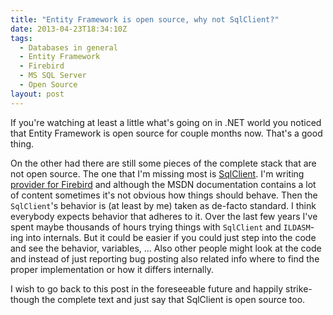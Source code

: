 ```yaml
---
title: "Entity Framework is open source, why not SqlClient?"
date: 2013-04-23T18:34:10Z
tags:
  - Databases in general
  - Entity Framework
  - Firebird
  - MS SQL Server
  - Open Source
layout: post
---
```

If you're watching at least a little what's going on in .NET world you noticed that Entity Framework is open source for couple months now. That's a good thing.

On the other had there are still some pieces of the complete stack that are not open source. The one that I'm missing most is [SqlClient][1]. I'm writing [provider for Firebird][2] and although the MSDN documentation contains a lot of content sometimes it's not obvious how things should behave. Then the `SqlClient`'s behavior is (at least by me) taken as de-facto standard. I think everybody expects behavior that adheres to it. Over the last few years I've spent maybe thousands of hours trying things with `SqlClient` and `ILDASM`-ing into internals. But it could be easier if you could just step into the code and see the behavior, variables, ... Also other people might look at the code and instead of just reporting bug posting also related info where to find the proper implementation or how it differs internally.

I wish to go back to this post in the foreseeable future and happily strike-though the complete text and just say that SqlClient is open source too.

[1]: http://msdn.microsoft.com/en-us/library/system.data.sqlclient.aspx
[2]: http://www.firebirdsql.org/en/net-provider/